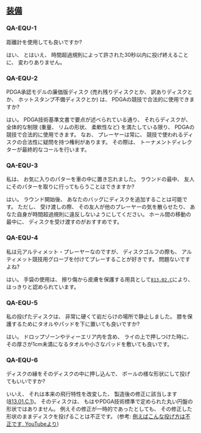 ## [装備](813)

### QA-EQU-1
距離計を使用しても良いですか?

はい、
とはいえ、
時間超過規則によって許された30秒以内に投げ終えることに、
変わりありません。

### QA-EQU-2
PDGA承認モデルの廉価版ディスク
(売れ残りディスクとか、
訳ありディスクとか、
ホットスタンプ不備ディスクとか)
は、
PDGAの競技で合法的に使用できますか?

はい。
PDGA技術基準文書で要点が述べられている通り、
それらディスクが、
全体的な制限
(重量、
リムの形状、
柔軟性など)
を満たしている限り、
PDGAの競技で合法的に使用できます。
なお、
プレーヤーは常に、
競技で使われるディスクの合法性に疑問を持つ権利があります。
その際は、
トーナメントディレクターが最終的なコールを行います。

### QA-EQU-3
私は、
お気に入りのパターを車の中に置き忘れました。
ラウンドの最中、
友人にそのパターを取りに行ってもらうことはできますか?

はい。
ラウンド開始後、
あなたのバッグにディスクを追加することは可能です。
ただし、
受け渡しの際、
その友人が他のプレーヤーの気を散らせたり、
あなた自身が時間超過規則に違反しないようにしてください。
ホール間の移動の最中に、
ディスクを受け渡すのがおすすめです。

### QA-EQU-4
私は元アルティメット・プレーヤーなのですが、
ディスクゴルフの際も、
アルティメット競技用グローブを付けてプレーすることが好きです。
問題ないですよね?

はい。
手袋の使用は、
擦り傷から皮膚を保護する用具として[`813.02.C`](81302)により、
はっきりと認められています。

### QA-EQU-5
私の投げたディスクは、
非常に硬くて岩だらけの場所で静止しました。
膝を保護するためにタオルやパッドを下に置いても良いですか?

はい。
ドロップゾーンやティーエリア内を含め、
ライの上で押しつけた時に、
その厚さが1cm未満になるタオルや小さなパッドを敷いても良いです。

### QA-EQU-6
ディスクの縁をそのディスクの中に押し込んで、
ボールの様な形状にして投げてもいいですか?

いいえ、
それは本来の飛行特性を改変した、
製造後の修正に該当します([813.01.C.1](81301))。
そのディスクは、
もはやPDGA技術標準で定められた丸い円盤の形状ではありません。
例えその修正が一時的であったとしても、
その修正した形状のままディスクを投げることは不正です。
(参考: [例えばこんな投げ方は不正です, YouTubeより](https://youtu.be/dJJMnb-E7P0))
